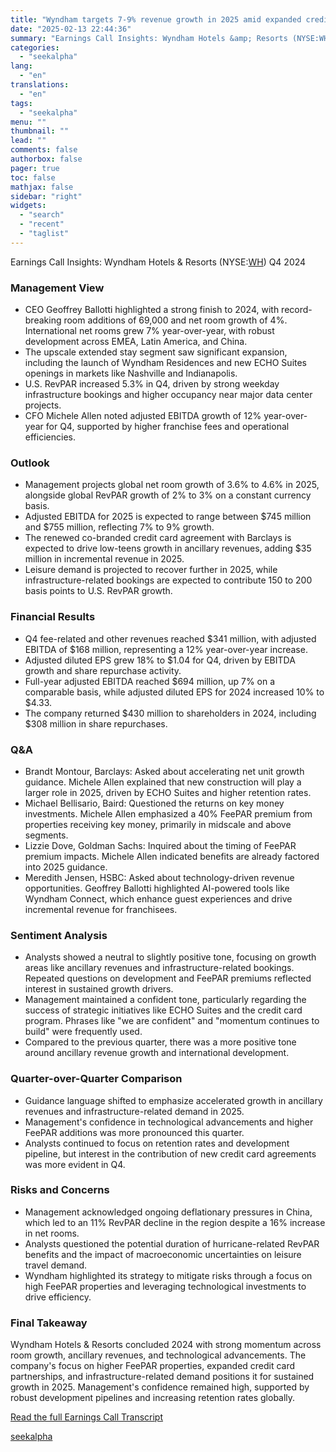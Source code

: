 ```yaml
---
title: "Wyndham targets 7-9% revenue growth in 2025 amid expanded credit card partnerships"
date: "2025-02-13 22:44:36"
summary: "Earnings Call Insights: Wyndham Hotels &amp; Resorts (NYSE:WH) Q4 2024 Management View CEO Geoffrey Ballotti highlighted a strong finish to 2024, with record-breaking room additions of 69,000 and net room growth of 4%. International net rooms grew 7% year-over-year, with robust development across EMEA, Latin America, and China. The upscale..."
categories:
  - "seekalpha"
lang:
  - "en"
translations:
  - "en"
tags:
  - "seekalpha"
menu: ""
thumbnail: ""
lead: ""
comments: false
authorbox: false
pager: true
toc: false
mathjax: false
sidebar: "right"
widgets:
  - "search"
  - "recent"
  - "taglist"
---
```


Earnings Call Insights: Wyndham Hotels & Resorts (NYSE:[WH](https://seekingalpha.com/symbol/WH "Wyndham Hotels & Resorts, Inc.")) Q4 2024

### Management View

* CEO Geoffrey Ballotti highlighted a strong finish to 2024, with record-breaking room additions of 69,000 and net room growth of 4%. International net rooms grew 7% year-over-year, with robust development across EMEA, Latin America, and China.
* The upscale extended stay segment saw significant expansion, including the launch of Wyndham Residences and new ECHO Suites openings in markets like Nashville and Indianapolis.
* U.S. RevPAR increased 5.3% in Q4, driven by strong weekday infrastructure bookings and higher occupancy near major data center projects.
* CFO Michele Allen noted adjusted EBITDA growth of 12% year-over-year for Q4, supported by higher franchise fees and operational efficiencies.

### Outlook

* Management projects global net room growth of 3.6% to 4.6% in 2025, alongside global RevPAR growth of 2% to 3% on a constant currency basis.
* Adjusted EBITDA for 2025 is expected to range between $745 million and $755 million, reflecting 7% to 9% growth.
* The renewed co-branded credit card agreement with Barclays is expected to drive low-teens growth in ancillary revenues, adding $35 million in incremental revenue in 2025.
* Leisure demand is projected to recover further in 2025, while infrastructure-related bookings are expected to contribute 150 to 200 basis points to U.S. RevPAR growth.

### Financial Results

* Q4 fee-related and other revenues reached $341 million, with adjusted EBITDA of $168 million, representing a 12% year-over-year increase.
* Adjusted diluted EPS grew 18% to $1.04 for Q4, driven by EBITDA growth and share repurchase activity.
* Full-year adjusted EBITDA reached $694 million, up 7% on a comparable basis, while adjusted diluted EPS for 2024 increased 10% to $4.33.
* The company returned $430 million to shareholders in 2024, including $308 million in share repurchases.

### Q&A

* Brandt Montour, Barclays: Asked about accelerating net unit growth guidance. Michele Allen explained that new construction will play a larger role in 2025, driven by ECHO Suites and higher retention rates.
* Michael Bellisario, Baird: Questioned the returns on key money investments. Michele Allen emphasized a 40% FeePAR premium from properties receiving key money, primarily in midscale and above segments.
* Lizzie Dove, Goldman Sachs: Inquired about the timing of FeePAR premium impacts. Michele Allen indicated benefits are already factored into 2025 guidance.
* Meredith Jensen, HSBC: Asked about technology-driven revenue opportunities. Geoffrey Ballotti highlighted AI-powered tools like Wyndham Connect, which enhance guest experiences and drive incremental revenue for franchisees.

### Sentiment Analysis

* Analysts showed a neutral to slightly positive tone, focusing on growth areas like ancillary revenues and infrastructure-related bookings. Repeated questions on development and FeePAR premiums reflected interest in sustained growth drivers.
* Management maintained a confident tone, particularly regarding the success of strategic initiatives like ECHO Suites and the credit card program. Phrases like "we are confident" and "momentum continues to build" were frequently used.
* Compared to the previous quarter, there was a more positive tone around ancillary revenue growth and international development.

### Quarter-over-Quarter Comparison

* Guidance language shifted to emphasize accelerated growth in ancillary revenues and infrastructure-related demand in 2025.
* Management's confidence in technological advancements and higher FeePAR additions was more pronounced this quarter.
* Analysts continued to focus on retention rates and development pipeline, but interest in the contribution of new credit card agreements was more evident in Q4.

### Risks and Concerns

* Management acknowledged ongoing deflationary pressures in China, which led to an 11% RevPAR decline in the region despite a 16% increase in net rooms.
* Analysts questioned the potential duration of hurricane-related RevPAR benefits and the impact of macroeconomic uncertainties on leisure travel demand.
* Wyndham highlighted its strategy to mitigate risks through a focus on high FeePAR properties and leveraging technological investments to drive efficiency.

### Final Takeaway

Wyndham Hotels & Resorts concluded 2024 with strong momentum across room growth, ancillary revenues, and technological advancements. The company's focus on higher FeePAR properties, expanded credit card partnerships, and infrastructure-related demand positions it for sustained growth in 2025. Management's confidence remained high, supported by robust development pipelines and increasing retention rates globally.

[Read the full Earnings Call Transcript](https://seekingalpha.com/symbol/WH/earnings/transcripts)

[seekalpha](https://seekingalpha.com/news/4408049-wyndham-targets-7minus-9-percent-revenue-growth-in-2025-amid-expanded-credit-card)
